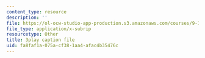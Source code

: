 ```yaml
---
content_type: resource
description: ''
file: https://ol-ocw-studio-app-production.s3.amazonaws.com/courses/9-13-the-human-brain-spring-2019/fa8faf1a075acf381aa4afac4b35476c_Nk0H3o-hRMA.srt
file_type: application/x-subrip
resourcetype: Other
title: 3play caption file
uid: fa8faf1a-075a-cf38-1aa4-afac4b35476c
---
```

